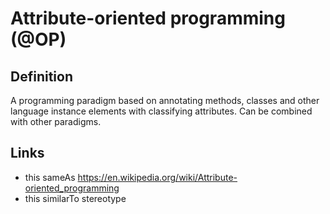 # Attribute-oriented programming (@OP)

## Definition
A programming paradigm based on annotating methods, classes and other language instance elements with classifying attributes. Can be combined with other paradigms.

## Links
* this sameAs https://en.wikipedia.org/wiki/Attribute-oriented_programming
* this similarTo stereotype
